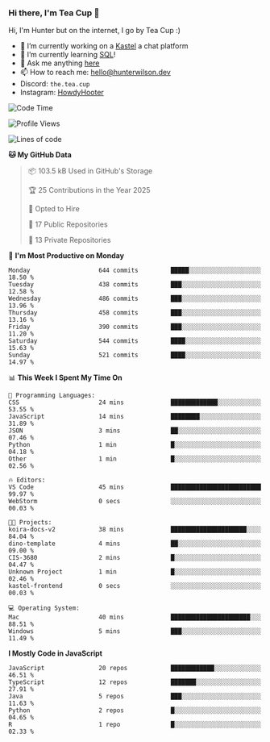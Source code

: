 ### Hi there, I'm Tea Cup 👋 

Hi, I'm Hunter but on the internet, I go by Tea Cup :)

- 🔭 I’m currently working on a [Kastel](https://github.com/KastelApp) a chat platform
- 🌱 I’m currently learning [SQL](https://github.com/TheTeaCup/CIS-3750)!
- 💬 Ask me anything [here](https://github.com/TheTeaCup/TheTeaCup/issues)
- 📫 How to reach me: [hello@hunterwilson.dev](mailto:hello@hunterwilson.dev)
- Discord: `the.tea.cup`
- Instagram: [HowdyHooter](https://instagram.com/HowdyHooter)

<!--START_SECTION:waka-->
![Code Time](http://img.shields.io/badge/Code%20Time-596%20hrs%202%20mins-blue)

![Profile Views](http://img.shields.io/badge/Profile%20Views-0-blue)

![Lines of code](https://img.shields.io/badge/From%20Hello%20World%20I%27ve%20Written-1.4%20million%20lines%20of%20code-blue)

**🐱 My GitHub Data** 

> 📦 103.5 kB Used in GitHub's Storage 
 > 
> 🏆 25 Contributions in the Year 2025
 > 
> 💼 Opted to Hire
 > 
> 📜 17 Public Repositories 
 > 
> 🔑 13 Private Repositories 
 > 
📅 **I'm Most Productive on Monday** 

```text
Monday                   644 commits         █████░░░░░░░░░░░░░░░░░░░░   18.50 % 
Tuesday                  438 commits         ███░░░░░░░░░░░░░░░░░░░░░░   12.58 % 
Wednesday                486 commits         ███░░░░░░░░░░░░░░░░░░░░░░   13.96 % 
Thursday                 458 commits         ███░░░░░░░░░░░░░░░░░░░░░░   13.16 % 
Friday                   390 commits         ███░░░░░░░░░░░░░░░░░░░░░░   11.20 % 
Saturday                 544 commits         ████░░░░░░░░░░░░░░░░░░░░░   15.63 % 
Sunday                   521 commits         ████░░░░░░░░░░░░░░░░░░░░░   14.97 % 
```


📊 **This Week I Spent My Time On** 

```text
💬 Programming Languages: 
CSS                      24 mins             █████████████░░░░░░░░░░░░   53.55 % 
JavaScript               14 mins             ████████░░░░░░░░░░░░░░░░░   31.89 % 
JSON                     3 mins              ██░░░░░░░░░░░░░░░░░░░░░░░   07.46 % 
Python                   1 min               █░░░░░░░░░░░░░░░░░░░░░░░░   04.18 % 
Other                    1 min               █░░░░░░░░░░░░░░░░░░░░░░░░   02.56 % 

🔥 Editors: 
VS Code                  45 mins             █████████████████████████   99.97 % 
WebStorm                 0 secs              ░░░░░░░░░░░░░░░░░░░░░░░░░   00.03 % 

🐱‍💻 Projects: 
koira-docs-v2            38 mins             █████████████████████░░░░   84.04 % 
dino-template            4 mins              ██░░░░░░░░░░░░░░░░░░░░░░░   09.00 % 
CIS-3680                 2 mins              █░░░░░░░░░░░░░░░░░░░░░░░░   04.47 % 
Unknown Project          1 min               █░░░░░░░░░░░░░░░░░░░░░░░░   02.46 % 
kastel-frontend          0 secs              ░░░░░░░░░░░░░░░░░░░░░░░░░   00.03 % 

💻 Operating System: 
Mac                      40 mins             ██████████████████████░░░   88.51 % 
Windows                  5 mins              ███░░░░░░░░░░░░░░░░░░░░░░   11.49 % 
```

**I Mostly Code in JavaScript** 

```text
JavaScript               20 repos            ████████████░░░░░░░░░░░░░   46.51 % 
TypeScript               12 repos            ███████░░░░░░░░░░░░░░░░░░   27.91 % 
Java                     5 repos             ███░░░░░░░░░░░░░░░░░░░░░░   11.63 % 
Python                   2 repos             █░░░░░░░░░░░░░░░░░░░░░░░░   04.65 % 
R                        1 repo              █░░░░░░░░░░░░░░░░░░░░░░░░   02.33 % 
```




<!--END_SECTION:waka-->
